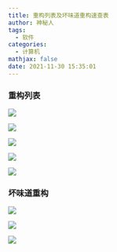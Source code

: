 ```yaml
---
title: 重构列表及坏味道重构速查表
author: 神秘人
tags:
  - 软件
categories:
  - 计算机
mathjax: false
date: 2021-11-30 15:35:01
---
```


### 重构列表

![](/重构列表及坏味道重构速查表/1.png)

![](/重构列表及坏味道重构速查表/2.png)

![](/重构列表及坏味道重构速查表/3.png)

![](/重构列表及坏味道重构速查表/4.png)

![](/重构列表及坏味道重构速查表/5.png)

### 坏味道重构

![](/重构列表及坏味道重构速查表/6.png)

![](/重构列表及坏味道重构速查表/7.png)

![](/重构列表及坏味道重构速查表/8.png)

